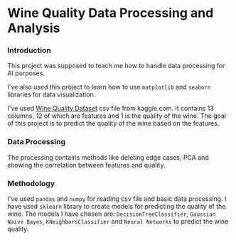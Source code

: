# Wine Quality Data Processing and Analysis

### Introduction

This project was supposed to teach me how to handle data processing for AI purposes.

I've also used this project to learn how to use `matplotlib` and `seaborn` libraries for data visualization.

I've used [Wine Quality Dataset](https://www.kaggle.com/datasets/shelvigarg/wine-quality-dataset) csv file from kaggle.com. It contains 13 columns, 12 of which are features and 1 is the quality of the wine. The goal of this project is to predict the quality of the wine based on the features.

### Data Processing

The processing contains methods like deleting edge cases, PCA and showing the correlation between features and quality.

### Methodology

I've used `pandas` and `numpy` for reading csv file and basic data processing. I have used `sklearn` library to create models for predicting the quality of the wine. The models I have chosen are: `DecisionTreeClassifier`, `Gaussian Naive Bayes`, `KNeighborsClassifier` and `Neural Networks` to predict the wine quality.
